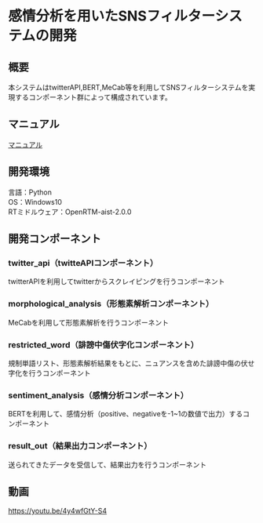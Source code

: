 # 感情分析を用いたSNSフィルターシステムの開発
## 概要

本システムはtwitterAPI,BERT,MeCab等を利用してSNSフィルターシステムを実現するコンポーネント群によって構成されています。  

## マニュアル
[マニュアル](https://github.com/tbou30897/OpenRTM_SNS_filter_system/tree/main/Documents/Manual.pdf)
## 開発環境
言語：Python  
OS：Windows10  
RTミドルウェア：OpenRTM-aist-2.0.0
## 開発コンポーネント
### twitter_api（twitteAPIコンポーネント）  
twitterAPIを利用してtwitterからスクレイピングを行うコンポーネント
### morphological_analysis（形態素解析コンポーネント）
MeCabを利用して形態素解析を行うコンポーネント
### restricted_word（誹謗中傷伏字化コンポーネント）
規制単語リスト、形態素解析結果をもとに、ニュアンスを含めた誹謗中傷の伏せ字化を行うコンポーネント
### sentiment_analysis（感情分析コンポーネント）
BERTを利用して、感情分析（positive、negativeを-1~1の数値で出力）するコンポーネント
### result_out（結果出力コンポーネント）
送られてきたデータを受信して、結果出力を行うコンポーネント

## 動画
https://youtu.be/4y4wfGtY-S4
